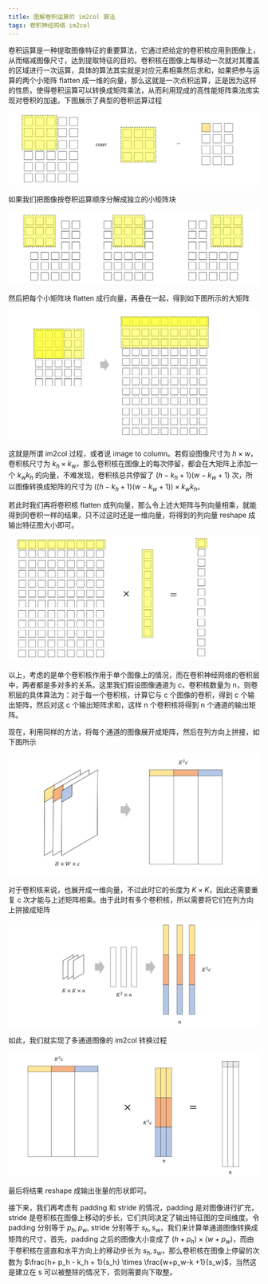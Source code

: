 ```yaml
---
title: 图解卷积运算的 im2col 算法
tags: 卷积神经网络 im2col
---
```


卷积运算是一种提取图像特征的重要算法，它通过把给定的卷积核应用到图像上，从而缩减图像尺寸，达到提取特征的目的。卷积核在图像上每移动一次就对其覆盖的区域进行一次运算，具体的算法其实就是对应元素相乘然后求和，如果把参与运算的两个小矩阵 flatten 成一维的向量，那么这就是一次点积运算，正是因为这样的性质，使得卷积运算可以转换成矩阵乘法，从而利用现成的高性能矩阵乘法库实现对卷积的加速。下图展示了典型的卷积运算过程

![](/resources/2022-04-25-im2col/im2col_conv.png)

如果我们把图像按卷积运算顺序分解成独立的小矩阵块

![](/resources/2022-04-25-im2col/im2col_decomposite.png)

然后把每个小矩阵块 flatten 成行向量，再叠在一起，得到如下图所示的大矩阵

![](/resources/2022-04-25-im2col/im2col_matrix.png)

这就是所谓 im2col 过程，或者说 image to column。若假设图像尺寸为 $h\times w$，卷积核尺寸为 $k_h\times k_w$，那么卷积核在图像上的每次停留，都会在大矩阵上添加一个 $k_wk_h$ 的向量，不难发现，卷积核总共停留了 $(h-k_h+1)(w - k_w+1)$ 次，所以图像转换成矩阵的尺寸为 $((h-k_h+1)(w-k_w+1))\times k_wk_h$。

若此时我们再将卷积核 flatten 成列向量，那么令上述大矩阵与列向量相乘，就能得到同卷积一样的结果，只不过这时还是一维向量，将得到的列向量 reshape 成输出特征图大小即可。

![](/resources/2022-04-25-im2col/im2col_matmul.png)

以上，考虑的是单个卷积核作用于单个图像上的情况，而在卷积神经网络的卷积层中，两者都是多对多的关系。这里我们假设图像通道为 c，卷积核数量为 n，则卷积层的具体算法为：对于每一个卷积核，计算它与 c 个图像的卷积，得到 c 个输出矩阵，然后对这 c 个输出矩阵求和，这样 n 个卷积核将得到 n 个通道的输出矩阵。

现在，利用同样的方法，将每个通道的图像展开成矩阵，然后在列方向上拼接，如下图所示

![](/resources/2022-04-25-im2col/im2col_channel.png)

对于卷积核来说，也展开成一维向量，不过此时它的长度为 $K \times K$，因此还需要重复 c 次才能与上述矩阵相乘。由于此时有多个卷积核，所以需要将它们在列方向上拼接成矩阵

![](/resources/2022-04-25-im2col/im2col_kernel.png)

如此，我们就实现了多通道图像的 im2col 转换过程

![](/resources/2022-04-25-im2col/im2col_matmul_channels.png)

最后将结果 reshape 成输出张量的形状即可。

接下来，我们再考虑有 padding 和 stride 的情况，padding 是对图像进行扩充，stride 是卷积核在图像上移动的步长，它们共同决定了输出特征图的空间维度。令 padding 分别等于 $p_h, p_w$, stride 分别等于 $s_h, s_w$，我们来计算单通道图像转换成矩阵的尺寸，首先，padding 之后的图像大小变成了 $(h+ p_h)\times (w + p_w)$，而由于卷积核在竖直和水平方向上的移动步长为 $s_h, s_w$，那么卷积核在图像上停留的次数为 $\frac{h+ p_h - k_h + 1}{s_h} \times \frac{w+p_w-k +1}{s_w}$，当然这是建立在 s 可以被整除的情况下，否则需要向下取整。